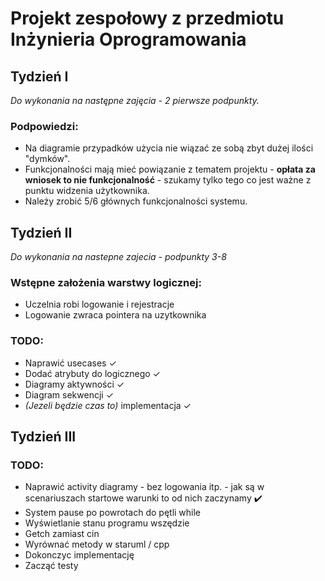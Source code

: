 # Projekt zespołowy z przedmiotu Inżynieria Oprogramowania

## Tydzień I
*Do wykonania na następne zajęcia - 2 pierwsze podpunkty.*

### Podpowiedzi: 
* Na diagramie przypadków użycia nie wiązać ze sobą zbyt dużej ilości "dymków".
* Funkcjonalności mają mieć powiązanie z tematem projektu - **opłata za wniosek to nie funkcjonalność** - szukamy tylko tego co jest ważne z punktu widzenia użytkownika.
* Należy zrobić 5/6 głównych funkcjonalności systemu.

## Tydzień II
*Do wykonania na nastepne zajecia - podpunkty 3-8*

### Wstępne założenia warstwy logicznej:
* Uczelnia robi logowanie i rejestracje
* Logowanie zwraca pointera na uzytkownika

### TODO:
* Naprawić usecases ✓
* Dodać atrybuty do logicznego ✓
* Diagramy aktywności ✓
* Diagram sekwencji ✓
* *(Jezeli będzie czas to)* implementacja ✓

## Tydzień III

### TODO:
* Naprawić activity diagramy - bez logowania itp. - jak są w scenariuszach startowe warunki to od nich zaczynamy :heavy_check_mark:
* System pause po powrotach do pętli while
* Wyświetlanie stanu programu wszędzie
* Getch zamiast cin
* Wyrównać metody w staruml / cpp
* Dokonczyc implementację
* Zacząć testy